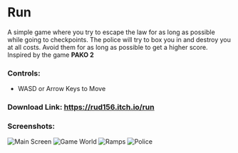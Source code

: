 # Run
A simple game where you try to escape the law for as long as possible while going to checkpoints. The police will try to box you in and destroy you at all costs. Avoid them for as long as possible to get a higher score.
<br />
Inspired by the game **PAKO 2**

### Controls:
- WASD or Arrow Keys to Move

### Download Link: https://rud156.itch.io/run

### Screenshots:
![Main Screen](./Screenshots/Shot_1.png)
![Game World](./Screenshots/Shot_2.png)
![Ramps](./Screenshots/Shot_3.png)
![Police](./Screenshots/Shot_4.png)
